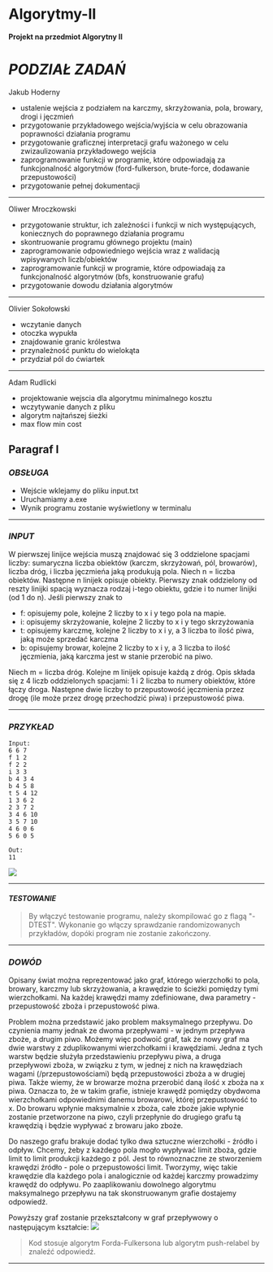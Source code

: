 # Algorytmy-II
**Projekt na przedmiot Algorytny II**

# *PODZIAŁ ZADAŃ*

Jakub Hoderny

- ustalenie wejścia z podziałem na karczmy, skrzyżowania,
  pola, browary, drogi i jęczmień
- przygotowanie przykładowego wejścia/wyjścia w celu
  obrazowania poprawności działania programu
- przygotowanie graficznej interpretacji grafu ważonego
  w celu zwizaulizowania przykładowego wejścia
- zaprogramowanie funkcji w programie, które odpowiadają
  za funkcjonalność algorytmów (ford-fulkerson, brute-force,
  dodawanie przepustowości)
- przygotowanie pełnej dokumentacji

---------------------------------------------------------

Oliwer Mroczkowski

- przygotowanie struktur, ich zależności i funkcji w nich występujących,
  koniecznych do poprawnego działania programu
- skontruowanie programu głównego projektu (main)
- zaprogramowanie odpowiedniego wejścia wraz z walidacją
  wpisywanych liczb/obiektów
- zaprogramowanie funkcji w programie, które odpowiadają
  za funkcjonalność algorytmów (bfs, konstruowanie grafu)
- przygotowanie dowodu działania algorytmów

---------------------------------------------------------

Olivier Sokołowski

- wczytanie danych
- otoczka wypukła
- znajdowanie granic królestwa
- przynależność punktu do wielokąta
- przydział pól do ćwiartek

---------------------------------------------------------

Adam Rudlicki

- projektowanie wejscia dla algorytmu minimalnego kosztu
- wczytywanie danych z pliku
- algorytm najtańszej śieżki
- max flow min cost



## Paragraf I

### *OBSŁUGA*

- Wejście wklejamy do pliku input.txt
- Uruchamiamy a.exe
- Wynik programu zostanie wyświetlony w terminalu

---------------------------------------------------------

### *INPUT*

W pierwszej linijce wejścia muszą znajdować się 3 oddzielone spacjami liczby: sumaryczna liczba obiektów (karczm, skrzyżowań, pól, browarów), liczba dróg, i liczba jęczmieńa jaką produkują pola.
    Niech n = liczba obiektów. Następne n linijek opisuje obiekty. Pierwszy znak oddzielony od reszty linijki spacją wyznacza rodzaj i-tego obiektu, gdzie i to numer linijki (od 1 do n).
    Jeśli pierwszy znak to
- f: opisujemy pole, kolejne 2 liczby to x i y tego pola na mapie.
- i: opisujemy skrzyżowanie, kolejne 2 liczby to x i y tego skrzyżowania
- t: opisujemy karczmę, kolejne 2 liczby to x i y, a 3 liczba to ilość piwa, jaką może sprzedać karczma
- b: opisujemy browar, kolejne 2 liczby to x i y, a 3 liczba to ilość jęczmienia, jaką karczma jest w stanie przerobić na piwo.

Niech m = liczba dróg. Kolejne m linijek opisuje każdą z dróg. Opis składa się z 4 liczb oddzielonych spacjami: 1 i 2 liczba to numery obiektów, które łączy droga. 
    Następne dwie liczby to przepustowość jęczmienia przez drogę (ile może przez drogę przechodzić piwa) i przepustowość piwa.
 

---------------------------------------------------------

### *PRZYKŁAD*

```
Input:
6 6 7
f 1 2
f 2 2
i 3 3
b 4 3 4
b 4 5 8
t 5 4 12
1 3 6 2
2 3 7 2
3 4 6 10
3 5 7 10
4 6 0 6
5 6 0 5

Out:
11
```

![](https://i.imgur.com/HcW058Y.png)

---------------------------------------------------------
#### *TESTOWANIE*

>By włączyć testowanie programu, należy skompilować go z flagą "-DTEST".
    Wykonanie go włączy sprawdzanie randomizowanych przykładów, dopóki program nie zostanie zakończony.

---------------------------------------------------------


### *DOWÓD*

Opisany świat można reprezentować jako graf,
    którego wierzchołki to pola, browary, karczmy lub skrzyżowania, a krawędzie to ścieżki pomiędzy tymi wierzchołkami.
    Na każdej krawędzi mamy zdefiniowane, dwa parametry - przepustowość zboża i przepustowość piwa. 


Problem można przedstawić jako problem maksymalnego przepływu.
    Do czynienia mamy jednak ze dwoma przepływami - w jednym przepływa zboże, a drugim piwo.
    Możemy więc podwoić graf, tak że nowy graf ma dwie warstwy z zduplikowanymi wierzchołkami i krawędziami. 
    Jedna z tych warstw będzie służyła przedstawieniu przepływu piwa, a druga przepływowi zboża, w związku z tym,
    w jednej z nich na krawędziach wagami (/przepustowościami) będą przepustowości zboża a w drugiej piwa. 
    Także wiemy, że w browarze można przerobić daną ilość x zboża na x piwa. Oznacza to, że w takim grafie,
    istnieje krawędź pomiędzy obydwoma wierzchołkami odpowiednimi danemu browarowi, której przepustowość to x.
    Do browaru wpłynie maksymalnie x zboża, całe zboże jakie wpłynie zostanie przetworzone na piwo, 
    czyli przepłynie do drugiego grafu tą krawędzią i będzie wypływać z browaru jako zboże. 

Do naszego grafu brakuje dodać tylko dwa sztuczne wierzchołki - źródło i odpływ.
    Chcemy, żeby z każdego pola mogło wypływać limit zboża, gdzie limit to limit produkcji każdego z pól. 
    Jest to równoznaczne ze stworzeniem krawędzi źródło - pole o przepustowości limit. 
    Tworzymy, więc takie krawędzie dla każdego pola i analogicznie od każdej karczmy prowadzimy krawędź do odpływu.
    Po zaaplikowaniu dowolnego algorytmu maksymalnego przepływu na tak skonstruowanym grafie dostajemy odpowiedź.

Powyższy graf zostanie przekształcony w graf przepływowy o następującym kształcie:
![](https://i.imgur.com/86bkVAI.png)

>Kod stosuje algorytm Forda-Fulkersona lub algorytm push-relabel by znaleźć odpowiedź.

---------------------------------------------------------

